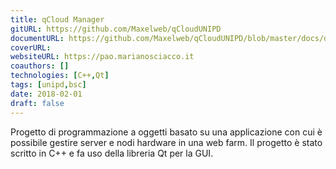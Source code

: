 ```yaml
---
title: qCloud Manager
gitURL: https://github.com/Maxelweb/qCloudUNIPD
documentURL: https://github.com/Maxelweb/qCloudUNIPD/blob/master/docs/download/relazione.pdf
coverURL: 
websiteURL: https://pao.marianosciacco.it
coauthors: []
technologies: [C++,Qt]
tags: [unipd,bsc]
date: 2018-02-01
draft: false
---
```


Progetto di programmazione a oggetti basato su una applicazione con cui è possibile gestire
server e nodi hardware in una web farm. Il progetto è stato scritto in C++ e fa uso della libreria Qt per la GUI.